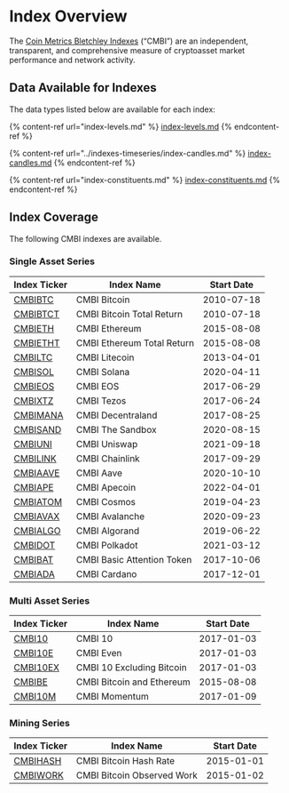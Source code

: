 # Index Overview

The [Coin Metrics Bletchley Indexes](https://coinmetrics.io/cm-indexes/) (“CMBI”) are an independent, transparent, and comprehensive measure of cryptoasset market performance and network activity.

## Data Available for Indexes

The data types listed below are available for each index:&#x20;

{% content-ref url="index-levels.md" %}
[index-levels.md](index-levels.md)
{% endcontent-ref %}

{% content-ref url="../indexes-timeseries/index-candles.md" %}
[index-candles.md](../indexes-timeseries/index-candles.md)
{% endcontent-ref %}

{% content-ref url="index-constituents.md" %}
[index-constituents.md](index-constituents.md)
{% endcontent-ref %}

## **Index Coverage**&#x20;

The following CMBI indexes are available.&#x20;

### **Single Asset Series**

| **Index Ticker**                                         | **Index Name**             | Start Date |
| -------------------------------------------------------- | -------------------------- | ---------- |
| [CMBIBTC](https://cmbi-indexes.coinmetrics.io/cmbibtc)   | CMBI Bitcoin               | 2010-07-18 |
| [CMBIBTCT](https://cmbi-indexes.coinmetrics.io/cmbibtct) | CMBI Bitcoin Total Return  | 2010-07-18 |
| [CMBIETH](https://cmbi-indexes.coinmetrics.io/cmbieth)   | CMBI Ethereum              | 2015-08-08 |
| [CMBIETHT](https://cmbi-indexes.coinmetrics.io/cmbietht) | CMBI Ethereum Total Return | 2015-08-08 |
| [CMBILTC](https://cmbi-indexes.coinmetrics.io/cmbiltc)   | CMBI Litecoin              | 2013-04-01 |
| [CMBISOL](https://cmbi-indexes.coinmetrics.io/cmbisol)   | CMBI Solana                | 2020-04-11 |
| [CMBIEOS](https://indexes.coinmetrics.io/cmbieos)        | CMBI EOS                   | 2017-06-29 |
| [CMBIXTZ](https://indexes.coinmetrics.io/cmbixtz)        | CMBI Tezos                 | 2017-06-24 |
| [CMBIMANA](https://indexes.coinmetrics.io/cmbimana)      | CMBI Decentraland          | 2017-08-25 |
| [CMBISAND](https://indexes.coinmetrics.io/cmbisand)      | CMBI The Sandbox           | 2020-08-15 |
| [CMBIUNI](https://indexes.coinmetrics.io/cmbiuni)        | CMBI Uniswap               | 2021-09-18 |
| [CMBILINK](https://indexes.coinmetrics.io/cmbilink)      | CMBI Chainlink             | 2017-09-29 |
| [CMBIAAVE](https://indexes.coinmetrics.io/cmbiaave)      | CMBI Aave                  | 2020-10-10 |
| [CMBIAPE](https://indexes.coinmetrics.io/cmbiape)        | CMBI Apecoin               | 2022-04-01 |
| [CMBIATOM](https://indexes.coinmetrics.io/cmbiatom)      | CMBI Cosmos                | 2019-04-23 |
| [CMBIAVAX](https://indexes.coinmetrics.io/cmbiavax)      | CMBI Avalanche             | 2020-09-23 |
| [CMBIALGO](https://indexes.coinmetrics.io/cmbialgo)      | CMBI Algorand              | 2019-06-22 |
| [CMBIDOT](https://indexes.coinmetrics.io/cmbidot)        | CMBI Polkadot              | 2021-03-12 |
| [CMBIBAT](https://indexes.coinmetrics.io/cmbibat)        | CMBI Basic Attention Token | 2017-10-06 |
| [CMBIADA](https://indexes.coinmetrics.io/cmbimana)       | CMBI Cardano               | 2017-12-01 |

### **Multi Asset Series**

| **Index Ticker**                                         | **Index Name**            | Start Date |
| -------------------------------------------------------- | ------------------------- | ---------- |
| [CMBI10](https://cmbi-indexes.coinmetrics.io/cmbi10)     | CMBI 10                   | 2017-01-03 |
| [CMBI10E](https://cmbi-indexes.coinmetrics.io/cmbi10e)   | CMBI Even                 | 2017-01-03 |
| [CMBI10EX](https://cmbi-indexes.coinmetrics.io/cmbi10ex) | CMBI 10 Excluding Bitcoin | 2017-01-03 |
| [CMBIBE](https://cmbi-indexes.coinmetrics.io/cmbibe)     | CMBI Bitcoin and Ethereum | 2015-08-08 |
| [CMBI10M](https://cmbi-indexes.coinmetrics.io/cmbi10m)   | CMBI Momentum             | 2017-01-09 |

### **Mining Series**

| **Index Ticker**                                         | **Index Name**             | **Start Date** |
| -------------------------------------------------------- | -------------------------- | -------------- |
| [CMBIHASH](https://cmbi-indexes.coinmetrics.io/cmbihash) | CMBI Bitcoin Hash Rate     | 2015-01-01     |
| [CMBIWORK](https://cmbi-indexes.coinmetrics.io/cmbiwork) | CMBI Bitcoin Observed Work | 2015-01-02     |
